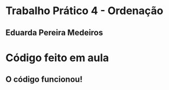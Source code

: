 # Trabalho Prático 4 - Ordenação
## Eduarda Pereira Medeiros

# Código feito em aula
## O código funcionou! 
